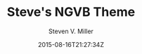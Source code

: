 ---
title: "Steve's NGVB Theme"
github: https://github.com/svmiller/steve-ngvb-jekyll-template
demo: http://svmiller.com/
author: Steven V. Miller
draft: true
ssg:
  - Jekyll
cms:
  - No Cms
date: 2015-08-16T21:27:34Z
github_branch: master
---